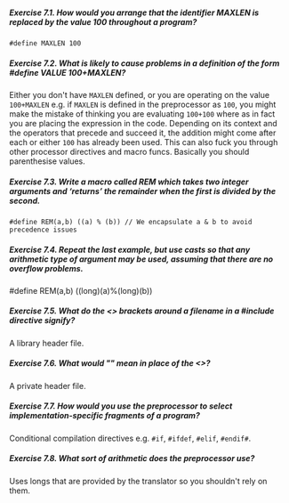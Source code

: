 ##### Exercise 7.1. How would you arrange that the identifier MAXLEN is replaced by the value 100 throughout a program?

`#define MAXLEN 100`

##### Exercise 7.2. What is likely to cause problems in a definition of the form #define VALUE 100+MAXLEN?

Either you don't have `MAXLEN` defined, or you are operating on the value `100+MAXLEN` e.g. if `MAXLEN` is defined in the preprocessor as `100`, you might make the mistake of thinking you are evaluating `100+100` where as in fact you are placing the expression in the code. Depending on its context and the operators that precede and succeed it, the addition might come after each or either `100` has already been used. This can also fuck you through other processor directives and macro funcs. Basically you should parenthesise values.

##### Exercise 7.3. Write a macro called REM which takes two integer arguments and ‘returns’ the remainder when the first is divided by the second.

`#define REM(a,b) ((a) % (b)) // We encapsulate a & b to avoid precedence issues`

##### Exercise 7.4. Repeat the last example, but use casts so that any arithmetic type of argument may be used, assuming that there are no overflow problems.

#define REM(a,b) ((long)(a)%(long)(b))

##### Exercise 7.5. What do the <> brackets around a filename in a #include directive signify?

A library header file.

##### Exercise 7.6. What would "" mean in place of the <>?

A private header file.

##### Exercise 7.7. How would you use the preprocessor to select implementation-specific fragments of a program?

Conditional compilation directives e.g. `#if`, `#ifdef`, `#elif`, `#endif#`.

##### Exercise 7.8. What sort of arithmetic does the preprocessor use?

Uses longs that are provided by the translator so you shouldn't rely on them.